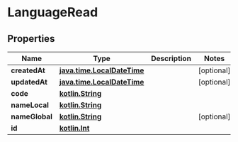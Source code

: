 # LanguageRead

## Properties
Name | Type | Description | Notes
------------ | ------------- | ------------- | -------------
**createdAt** | [**java.time.LocalDateTime**](java.time.LocalDateTime.md) |  |  [optional]
**updatedAt** | [**java.time.LocalDateTime**](java.time.LocalDateTime.md) |  |  [optional]
**code** | [**kotlin.String**](.md) |  | 
**nameLocal** | [**kotlin.String**](.md) |  | 
**nameGlobal** | [**kotlin.String**](.md) |  |  [optional]
**id** | [**kotlin.Int**](.md) |  | 
